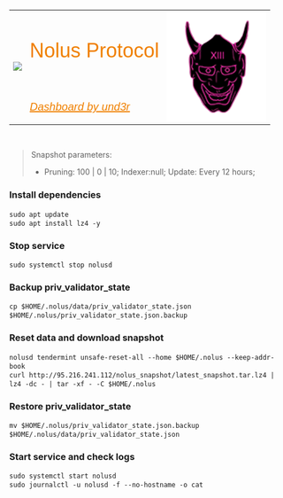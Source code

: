 <table align="center">
  <tr>
    <td style="text-align: center;vertical-align: middle;border:0px solid black; "><center><img width="180px" src="https://iili.io/HWivpNs.png" /></td>
     <td style="border:0px;"><h1 style="font-family: 'Prompt', sans-serif;font-size: 36px;letter-spacing: 0px;word-spacing: 0px;color: #f08000;font-weight: normal;text-decoration: none;font-style: normal;font-variant: normal;text-transform: none;">Nolus Protocol</h1> 
     </br> <h2 style="font-family: 'Prompt', sans-serif;font-size: 20px;color: #f08000;font-weight: normal;text-decoration: underline;font-style: italic;">Dashboard by und3r</h2></td> 
     <td style="text-align: center;vertical-align: middle;border:0px solid black; "><center><img width="180px" src="https://github.com/garaed/garaed/blob/main/ninja_logo.png?raw=true" /></td>
  </tr>
</table> </br>


> Snapshot parameters:
>- Pruning: 100 | 0 | 10; Indexer:null; Update: Every 12 hours; 



### Install dependencies
```
sudo apt update
sudo apt install lz4 -y
```
### Stop service
```
sudo systemctl stop nolusd
```
### Backup priv_validator_state
```
cp $HOME/.nolus/data/priv_validator_state.json $HOME/.nolus/priv_validator_state.json.backup 
```
### Reset data and download snapshot
```
nolusd tendermint unsafe-reset-all --home $HOME/.nolus --keep-addr-book 
curl http://95.216.241.112/nolus_snapshot/latest_snapshot.tar.lz4 | lz4 -dc - | tar -xf - -C $HOME/.nolus
```
### Restore priv_validator_state
```
mv $HOME/.nolus/priv_validator_state.json.backup $HOME/.nolus/data/priv_validator_state.json 
```
### Start service and check logs
```
sudo systemctl start nolusd
sudo journalctl -u nolusd -f --no-hostname -o cat
```
